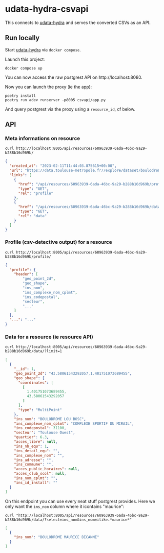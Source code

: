 # udata-hydra-csvapi

This connects to [udata-hydra](https://github.com/etalab/udata-hydra) and serves the converted CSVs as an API.

## Run locally

Start [udata-hydra](https://github.com/etalab/udata-hydra) via `docker compose`.

Launch this project:

```shell
docker compose up
```

You can now access the raw postgrest API on http://localhost:8080.

Now you can launch the proxy (ie the app):

```
poetry install
poetry run adev runserver -p8005 csvapi/app.py
```

And query postgrest via the proxy using a `resource_id`, cf below.

## API

### Meta informations on resource

```shell
curl http://localhost:8005/api/resources/60963939-6ada-46bc-9a29-b288b16d969b/
```

```json
{
  "created_at": "2023-02-11T11:44:03.875615+00:00",
  "url": "https://data.toulouse-metropole.fr//explore/dataset/boulodromes/download?format=csv&timezone=Europe/Berlin&use_labels_for_header=false",
  "links": [
    {
      "href": "/api/resources/60963939-6ada-46bc-9a29-b288b16d969b/profile/",
      "type": "GET",
      "rel": "profile"
    },
    {
      "href": "/api/resources/60963939-6ada-46bc-9a29-b288b16d969b/data/",
      "type": "GET",
      "rel": "data"
    }
  ]
}
```

### Profile (csv-detective output) for a resource

```shell
curl http://localhost:8005/api/resources/60963939-6ada-46bc-9a29-b288b16d969b/profile/
```

```json
{
  "profile": {
    "header": [
        "geo_point_2d",
        "geo_shape",
        "ins_nom",
        "ins_complexe_nom_cplmt",
        "ins_codepostal",
        "secteur",
        "..."
    ]
  },
  "...": "..."
}
```

### Data for a resource (ie resource API)

```shell
curl http://localhost:8005/api/resources/60963939-6ada-46bc-9a29-b288b16d969b/data/?limit=1
```

```json
[
  {
    "__id": 1,
    "geo_point_2d": "43.58061543292057,1.401751073689455",
    "geo_shape": {
      "coordinates": [
        [
          1.401751073689455,
          43.58061543292057
        ]
      ],
      "type": "MultiPoint"
    },
    "ins_nom": "BOULODROME LOU BOSC",
    "ins_complexe_nom_cplmt": "COMPLEXE SPORTIF DU MIRAIL",
    "ins_codepostal": 31100,
    "secteur": "Toulouse Ouest",
    "quartier": 6.3,
    "acces_libre": null,
    "ins_nb_equ": 1,
    "ins_detail_equ": "",
    "ins_complexe_nom": "",
    "ins_adresse": "",
    "ins_commune": "",
    "acces_public_horaires": null,
    "acces_club_scol": null,
    "ins_nom_cplmt": "",
    "ins_id_install": ""
  }
]
```

On this endpoint you can use every neat stuff postgrest provides. Here we only want the `ins_nom` column where it icontains "maurice":

```shell
curl "http://localhost:8005/api/resources/60963939-6ada-46bc-9a29-b288b16d969b/data/?select=ins_nom&ins_nom=ilike.*maurice*"
```

```json
[
  {
    "ins_nom": "BOULODROME MAURICE BECANNE"
  }
]
```
